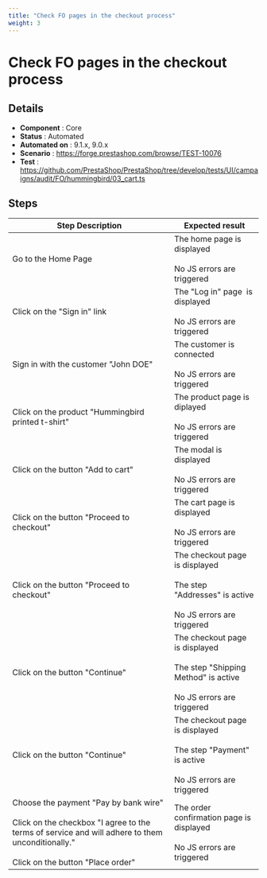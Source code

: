 ```yaml
---
title: "Check FO pages in the checkout process"
weight: 3
---
```


# Check FO pages in the checkout process
## Details
* **Component** : Core
* **Status** : Automated
* **Automated on** : 9.1.x, 9.0.x
* **Scenario** : https://forge.prestashop.com/browse/TEST-10076
* **Test** : https://github.com/PrestaShop/PrestaShop/tree/develop/tests/UI/campaigns/audit/FO/hummingbird/03_cart.ts

## Steps
| Step Description | Expected result |
| ----- | ----- |
| Go to the Home Page | The home page is displayed<br><br>No JS errors are triggered |
| Click on the "Sign in" link | The "Log in" page  is displayed<br><br>No JS errors are triggered |
| Sign in with the customer "John DOE" | The customer is connected<br><br>No JS errors are triggered |
| Click on the product "Hummingbird printed t-shirt" | The product page is diplayed<br><br>No JS errors are triggered |
| Click on the button "Add to cart" | The modal is displayed <br><br>No JS errors are triggered |
| Click on the button "Proceed to checkout" | The cart page is displayed<br><br>No JS errors are triggered |
| Click on the button "Proceed to checkout" | The checkout page is displayed<br><br>The step "Addresses" is active<br><br>No JS errors are triggered |
| Click on the button "Continue" | The checkout page is displayed<br><br>The step "Shipping Method" is active<br><br>No JS errors are triggered |
| Click on the button "Continue" | The checkout page is displayed<br><br>The step "Payment" is active<br><br>No JS errors are triggered |
| Choose the payment "Pay by bank wire"<br><br>Click on the checkbox "I agree to the terms of service and will adhere to them unconditionally."<br><br>Click on the button "Place order" | The order confirmation page is displayed<br><br>No JS errors are triggered |
